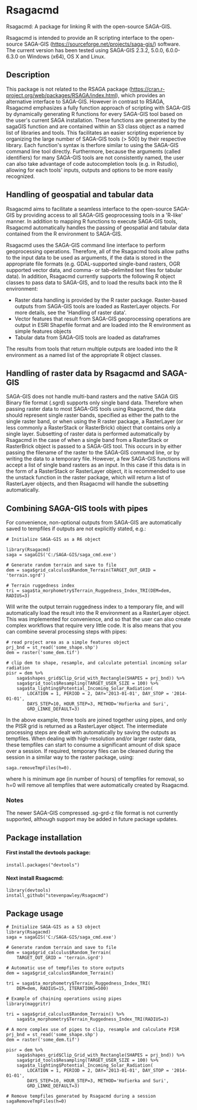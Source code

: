 Rsagacmd
======

Rsagacmd: A package for linking R with the open-source SAGA-GIS.

Rsagacmd is intended to provide an R scripting interface to the open-source SAGA-GIS (https://sourceforge.net/projects/saga-gis/) software. The current version has been tested using SAGA-GIS 2.3.2, 5.0.0, 6.0.0-6.3.0 on Windows (x64), OS X and Linux.

## Description

This package is not related to the RSAGA package (https://cran.r-project.org/web/packages/RSAGA/index.html), which provides an alternative interface to SAGA-GIS. However in contrast to RSAGA, Rsagacmd emphasizes a fully function approach of scripting with SAGA-GIS by dynamically generating R functions for every SAGA-GIS tool based on the user's current SAGA installation. These functions are generated by the sagaGIS function and are contained within an S3 class object as a named list of libraries and tools. This facilitates an easier scripting experience by organizing the large number of SAGA-GIS tools (> 500) by their respective library. Each function's syntax is therfore similar to using the SAGA-GIS command line tool directly. Furthermore, because the arguments (called identifiers) for many SAGA-GIS tools are not consistently named, the user can also take advantage of code autocompletion tools (e.g. in Rstudio), allowing for each tools' inputs, outputs and options to be more easily recognized.

## Handling of geospatial and tabular data
Rsagacmd aims to facilitate a seamless interface to the open-source SAGA-GIS by providing access to all SAGA-GIS geoprocessing tools in a 'R-like' manner. In addition to mapping R functions to execute SAGA-GIS tools, Rsagacmd automatically handles the passing of geospatial and tabular data contained from the R environment to SAGA-GIS.

Rsagacmd uses the SAGA-GIS command line interface to perform geoprocessing operations. Therefore, all of the Rsagacmd tools allow paths to the input data to be used as arguments, if the data is stored in the appropriate file formats (e.g. GDAL-supported single-band rasters, OGR supported vector data, and comma- or tab-delimited text files for tabular data). In addition, Rsagacmd currently supports the following R object classes to pass data to SAGA-GIS, and to load the results back into the R environment:

- Raster data handling is provided by the R raster package. Raster-based outputs from SAGA-GIS tools are loaded as RasterLayer objects. For more details, see the 'Handling of raster data'.
- Vector features that result from SAGA-GIS geoprocessing operations are output in ESRI Shapefile format and are loaded into the R environment as simple features objects
- Tabular data from SAGA-GIS tools are loaded as dataframes

The results from tools that return multiple outputs are loaded into the R environment as a named list of the appropriate R object classes.

## Handling of raster data by Rsagacmd and SAGA-GIS
SAGA-GIS does not handle multi-band rasters and the native SAGA GIS Binary file format (.sgrd) supports only single band data. Therefore when passing raster data to most SAGA-GIS tools using Rsagacmd, the data should represent single raster bands, specified as either the path to the single raster band, or when using the R raster package, a RasterLayer (or less commonly a RasterStack or RasterBrick) object that contains only a single layer. Subsetting of raster data is performed automatically by Rsagacmd in the case of when a single band from a RasterStack or RasterBrick object is passed to a SAGA-GIS tool. This occurs in by either passing the filename of the raster to the SAGA-GIS command line, or by writing the data to a temporary file. However, a few SAGA-GIS functions will accept a list of single band rasters as an input. In this case if this data is in the form of a RasterStack or RasterLayer object, it is recommended to use the unstack function in the raster package, which will return a list of RasterLayer objects, and then Rsagacmd will handle the subsetting automatically.

## Combining SAGA-GIS tools with pipes

For convenience, non-optional outputs from SAGA-GIS are automatically saved to tempfiles if outputs are not explicitly stated, e.g.:
```
# Initialize SAGA-GIS as a R6 object

library(Rsagacmd)
saga = sagaGIS('C:/SAGA-GIS/saga_cmd.exe')

# Generate random terrain and save to file
dem = saga$grid_calculus$Random_Terrain(TARGET_OUT_GRID = 'terrain.sgrd')

# Terrain ruggedness index
tri = saga$ta_morphometry$Terrain_Ruggedness_Index_TRI(DEM=dem, RADIUS=3)
 ```
Will write the output terrain ruggedness index to a temporary file, and will automatically load the result into the R environment as a RasterLayer object. This was implemented for convenience, and so that the user can also create complex workflows that require very little code. It is also means that you can combine several processing steps with pipes:
```
# read project area as a simple features object
prj_bnd = st_read('some_shape.shp')
dem = raster('some_dem.tif')

# clip dem to shape, resample, and calculate potential incoming solar radiation
pisr = dem %>%
    saga$shapes_grid$Clip_Grid_with_Rectangle(SHAPES = prj_bnd)) %>%
    saga$grid_tools$Resampling(TARGET_USER_SIZE = 100) %>%
    saga$ta_lighting$Potential_Incoming_Solar_Radiation(
        LOCATION = 1, PERIOD = 2, DAY='2013-01-01', DAY_STOP = '2014-01-01',
        DAYS_STEP=10, HOUR_STEP=3, METHOD='Hofierka and Suri',
        GRD_LINKE_DEFAULT=3)
```
In the above example, three tools are joined together using pipes, and only the PISR grid is returned as a RasterLayer object. The intermediate processing steps are dealt with automatically by saving the outputs as tempfiles. When dealing with high-resolution and/or larger raster data, these tempfiles can start to consume a significant amount of disk space over a session. If required, temporary files can be cleaned during the session in a similar way to the raster package, using:
```
saga.removeTmpFiles(h=0).
```
where h is minimum age (in number of hours) of tempfiles for removal, so h=0 will remove all tempfiles that were automatically created by Rsagacmd.

### Notes
The newer SAGA-GIS compressed .sg-grd-z file format is not currently supported, although support may be added in future package updates.

## Package installation

#### First install the devtools package:
```
install.packages("devtools")
```

#### Next install Rsagacmd:
```
library(devtools)
install_github("stevenpawley/Rsagacmd")
```

## Package usage
```
# Initialize SAGA-GIS as a S3 object
library(Rsagacmd)
saga = sagaGIS('C:/SAGA-GIS/saga_cmd.exe')

# Generate random terrain and save to file
dem = saga$grid_calculus$Random_Terrain(
    TARGET_OUT_GRID = 'terrain.sgrd')

# Automatic use of tempfiles to store outputs
dem = saga$grid_calculus$Random_Terrain()

tri = saga$ta_morphometry$Terrain_Ruggedness_Index_TRI(
    DEM=dem, RADIUS=15, ITERATIONS=500)

# Example of chaining operations using pipes 
library(maggritr)

tri = saga$grid_calculus$Random_Terrain() %>%
    saga$ta_morphometry$Terrain_Ruggedness_Index_TRI(RADIUS=3)

# A more complex use of pipes to clip, resample and calculate PISR 
prj_bnd = st_read('some_shape.shp')
dem = raster('some_dem.tif')

pisr = dem %>%
    saga$shapes_grid$Clip_Grid_with_Rectangle(SHAPES = prj_bnd)) %>%
    saga$grid_tools$Resampling(TARGET_USER_SIZE = 100) %>%
    saga$ta_lighting$Potential_Incoming_Solar_Radiation(
        LOCATION = 1, PERIOD = 2, DAY='2013-01-01', DAY_STOP = '2014-01-01',
        DAYS_STEP=10, HOUR_STEP=3, METHOD='Hofierka and Suri',
        GRD_LINKE_DEFAULT=3)

# Remove tempfiles generated by Rsagacmd during a session 
sagaRemoveTmpFiles(h=0)
```
